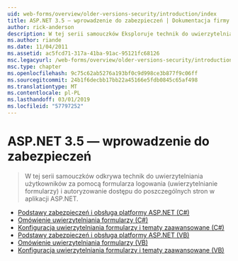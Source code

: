 ```yaml
---
uid: web-forms/overview/older-versions-security/introduction/index
title: ASP.NET 3.5 — wprowadzenie do zabezpieczeń | Dokumentacja firmy Microsoft
author: rick-anderson
description: W tej serii samouczków Eksploruje technik do uwierzytelniania użytkowników za pomocą formularza logowania (uwierzytelnianie formularzy) i autoryzowanie dostępu do poszczególnych stron...
ms.author: riande
ms.date: 11/04/2011
ms.assetid: ac5fcd71-317a-41ba-91ac-95121fc68126
msc.legacyurl: /web-forms/overview/older-versions-security/introduction
msc.type: chapter
ms.openlocfilehash: 9c75c62ab5276a193bf0c9d998ce3b877f9c06ff
ms.sourcegitcommit: 24b1f6decbb17bb22a45166e5fdb0845c65af498
ms.translationtype: MT
ms.contentlocale: pl-PL
ms.lasthandoff: 03/01/2019
ms.locfileid: "57797252"
---
```

<a name="aspnet-35---introduction-to-security"></a>ASP.NET 3.5 — wprowadzenie do zabezpieczeń
====================
> W tej serii samouczków odkrywa technik do uwierzytelniania użytkowników za pomocą formularza logowania (uwierzytelnianie formularzy) i autoryzowanie dostępu do poszczególnych stron w aplikacji ASP.NET.


- [Podstawy zabezpieczeń i obsługa platformy ASP.NET (C#)](security-basics-and-asp-net-support-cs.md)
- [Omówienie uwierzytelniania formularzy (C#)](an-overview-of-forms-authentication-cs.md)
- [Konfiguracja uwierzytelniania formularzy i tematy zaawansowane (C#)](forms-authentication-configuration-and-advanced-topics-cs.md)
- [Podstawy zabezpieczeń i obsługa platformy ASP.NET (VB)](security-basics-and-asp-net-support-vb.md)
- [Omówienie uwierzytelniania formularzy (VB)](an-overview-of-forms-authentication-vb.md)
- [Konfiguracja uwierzytelniania formularzy i tematy zaawansowane (VB)](forms-authentication-configuration-and-advanced-topics-vb.md)
